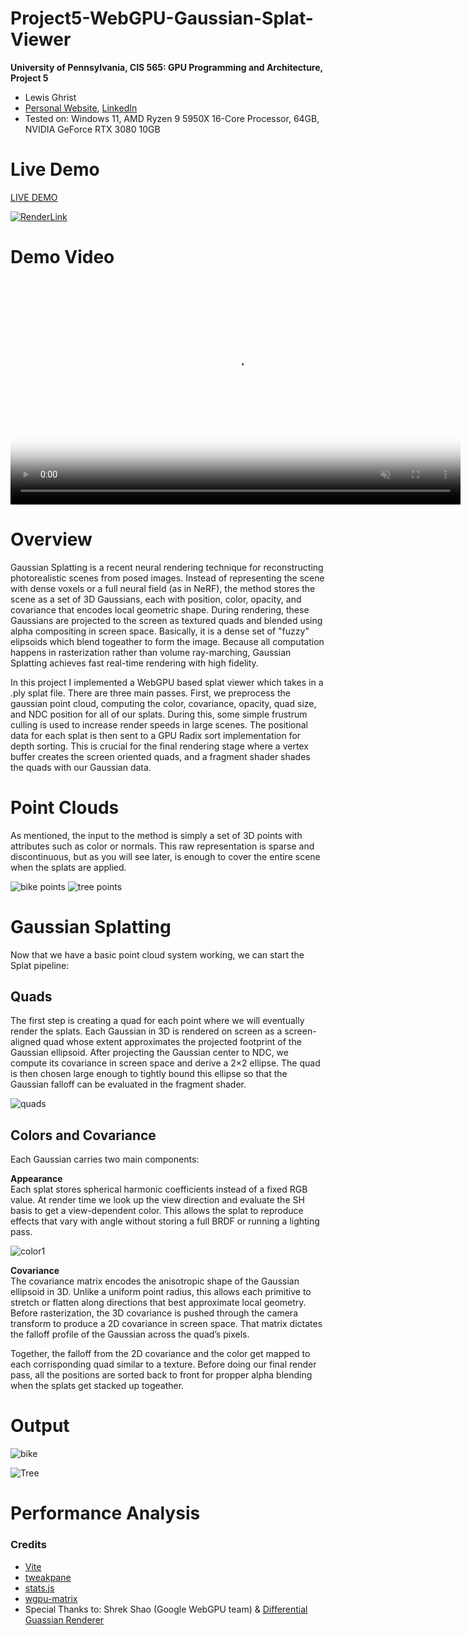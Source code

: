 # Project5-WebGPU-Gaussian-Splat-Viewer

**University of Pennsylvania, CIS 565: GPU Programming and Architecture, Project 5**

* Lewis Ghrist
* [Personal Website](https://siwel-cg.github.io/siwel.cg_websiteV1/index.html#home), [LinkedIn](https://www.linkedin.com/in/lewis-ghrist-4b1b3728b/)
* Tested on: Windows 11, AMD Ryzen 9 5950X 16-Core Processor, 64GB, NVIDIA GeForce RTX 3080 10GB

# Live Demo

[LIVE DEMO](https://siwel-cg.github.io/Project5-WebGPU-Gaussian-Splat-Viewer/)

[![RenderLink](images/Bicycle_GS_V1.png)](https://siwel-cg.github.io/Project5-WebGPU-Gaussian-Splat-Viewer/)

# Demo Video

<video src="images/GSBikeDemo_V1.mp4"
       controls
       loop
       muted
       playsinline
       width="720"
       poster="images/Bicycle_GS_V1.png">
  Sorry—your browser can’t play this video. Here’s a
  <a href="images/GSBikeDemo_V1.mp4">direct link</a>.
</video>

# Overview
Gaussian Splatting is a recent neural rendering technique for reconstructing photorealistic scenes from posed images. Instead of representing the scene with dense voxels or a full neural field (as in NeRF), the method stores the scene as a set of 3D Gaussians, each with position, color, opacity, and covariance that encodes local geometric shape. During rendering, these Gaussians are projected to the screen as textured quads and blended using alpha compositing in screen space. Basically, it is a dense set of "fuzzy" elipsoids which blend togeather to form the image. Because all computation happens in rasterization rather than volume ray-marching, Gaussian Splatting achieves fast real-time rendering with high fidelity.

In this project I implemented a WebGPU based splat viewer which takes in a .ply splat file. There are three main passes. First, we preprocess the gaussian point cloud, computing the color, covariance, opacity, quad size, and NDC position for all of our splats. During this, some simple frustrum culling is used to increase render speeds in large scenes. The positional data for each splat is then sent to a GPU Radix sort implementation for depth sorting. This is crucial for the final rendering stage where a vertex buffer creates the screen oriented quads, and a fragment shader shades the quads with our Gaussian data. 

# Point Clouds
As mentioned, the input to the method is simply a set of 3D points with attributes such as color or normals. This raw representation is sparse and discontinuous, but as you will see later, is enough to cover the entire scene when the splats are applied.

![bike points](images/Bicycle_pointcloud_V1.png)
![tree points](images/bonsai_pointcloud_V1.png)

# Gaussian Splatting
Now that we have a basic point cloud system working, we can start the Splat pipeline:

## Quads
The first step is creating a quad for each point where we will eventually render the splats. Each Gaussian in 3D is rendered on screen as a screen-aligned quad whose extent approximates the projected footprint of the Gaussian ellipsoid. After projecting the Gaussian center to NDC, we compute its covariance in screen space and derive a 2×2 ellipse. The quad is then chosen large enough to tightly bound this ellipse so that the Gaussian falloff can be evaluated in the fragment shader.

![quads](images/Bicycle_SizedQuads_V1.png)

## Colors and Covariance
Each Gaussian carries two main components:

**Appearance**  
Each splat stores spherical harmonic coefficients instead of a fixed RGB value. At render time we look up the view direction and evaluate the SH basis to get a view-dependent color. This allows the splat to reproduce effects that vary with angle without storing a full BRDF or running a lighting pass.

![color1](images/Bicycle_DepthSorted_V1.png)

**Covariance**  
The covariance matrix encodes the anisotropic shape of the Gaussian ellipsoid in 3D. Unlike a
uniform point radius, this allows each primitive to stretch or flatten along directions that
best approximate local geometry. Before rasterization, the 3D covariance is pushed through the
camera transform to produce a 2D covariance in screen space. That matrix dictates the falloff
profile of the Gaussian across the quad’s pixels. 

Together, the falloff from the 2D covariance and the color get mapped to each corrisponding quad similar to a texture. Before doing our final render pass, all the positions are sorted back to front for propper alpha blending when the splats get stacked up togeather. 

# Output
![bike](images/Bicycle_GS_V1.png)

![Tree](images/Bonsai_GS_V1.png)

# Performance Analysis

### Credits

- [Vite](https://vitejs.dev/)
- [tweakpane](https://tweakpane.github.io/docs//v3/monitor-bindings/)
- [stats.js](https://github.com/mrdoob/stats.js)
- [wgpu-matrix](https://github.com/greggman/wgpu-matrix)
- Special Thanks to: Shrek Shao (Google WebGPU team) & [Differential Guassian Renderer](https://github.com/graphdeco-inria/diff-gaussian-rasterization)

